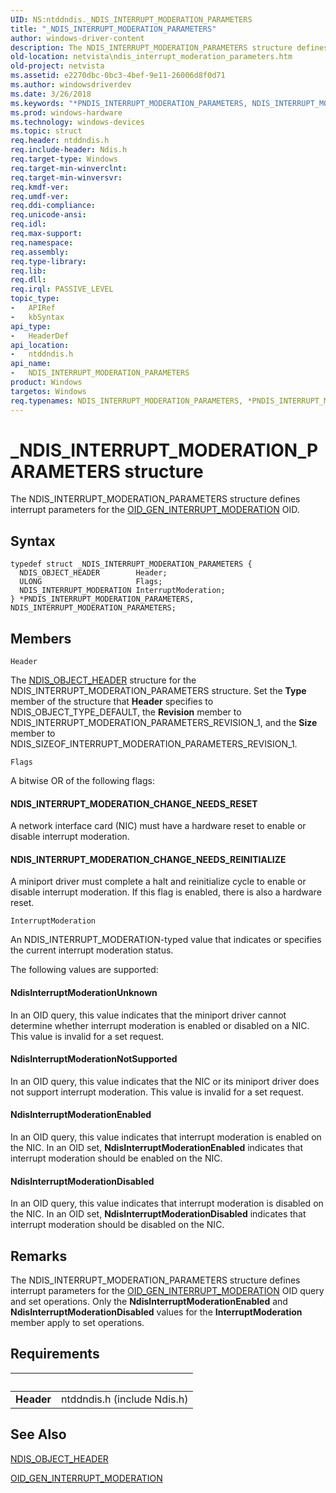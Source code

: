 ```yaml
---
UID: NS:ntddndis._NDIS_INTERRUPT_MODERATION_PARAMETERS
title: "_NDIS_INTERRUPT_MODERATION_PARAMETERS"
author: windows-driver-content
description: The NDIS_INTERRUPT_MODERATION_PARAMETERS structure defines interrupt parameters for the OID_GEN_INTERRUPT_MODERATION OID.
old-location: netvista\ndis_interrupt_moderation_parameters.htm
old-project: netvista
ms.assetid: e2270dbc-0bc3-4bef-9e11-26006d8f0d71
ms.author: windowsdriverdev
ms.date: 3/26/2018
ms.keywords: "*PNDIS_INTERRUPT_MODERATION_PARAMETERS, NDIS_INTERRUPT_MODERATION_PARAMETERS, NDIS_INTERRUPT_MODERATION_PARAMETERS structure [Network Drivers Starting with Windows Vista], PNDIS_INTERRUPT_MODERATION_PARAMETERS, PNDIS_INTERRUPT_MODERATION_PARAMETERS structure pointer [Network Drivers Starting with Windows Vista], _NDIS_INTERRUPT_MODERATION_PARAMETERS, netvista.ndis_interrupt_moderation_parameters, ntddndis/NDIS_INTERRUPT_MODERATION_PARAMETERS, ntddndis/PNDIS_INTERRUPT_MODERATION_PARAMETERS, oid_structures_ref_448cef08-e024-4e5b-a370-fb6e8d78c9cd.xml"
ms.prod: windows-hardware
ms.technology: windows-devices
ms.topic: struct
req.header: ntddndis.h
req.include-header: Ndis.h
req.target-type: Windows
req.target-min-winverclnt: 
req.target-min-winversvr: 
req.kmdf-ver: 
req.umdf-ver: 
req.ddi-compliance: 
req.unicode-ansi: 
req.idl: 
req.max-support: 
req.namespace: 
req.assembly: 
req.type-library: 
req.lib: 
req.dll: 
req.irql: PASSIVE_LEVEL
topic_type:
-	APIRef
-	kbSyntax
api_type:
-	HeaderDef
api_location:
-	ntddndis.h
api_name:
-	NDIS_INTERRUPT_MODERATION_PARAMETERS
product: Windows
targetos: Windows
req.typenames: NDIS_INTERRUPT_MODERATION_PARAMETERS, *PNDIS_INTERRUPT_MODERATION_PARAMETERS
---
```


# _NDIS_INTERRUPT_MODERATION_PARAMETERS structure
The NDIS_INTERRUPT_MODERATION_PARAMETERS structure defines interrupt parameters for the 
  <a href="https://msdn.microsoft.com/library/windows/hardware/ff569590">OID_GEN_INTERRUPT_MODERATION</a> OID.

## Syntax
```
typedef struct _NDIS_INTERRUPT_MODERATION_PARAMETERS {
  NDIS_OBJECT_HEADER        Header;
  ULONG                     Flags;
  NDIS_INTERRUPT_MODERATION InterruptModeration;
} *PNDIS_INTERRUPT_MODERATION_PARAMETERS, NDIS_INTERRUPT_MODERATION_PARAMETERS;
```

## Members


`Header`

The 
     <a href="https://msdn.microsoft.com/library/windows/hardware/ff566588">NDIS_OBJECT_HEADER</a> structure for the
     NDIS_INTERRUPT_MODERATION_PARAMETERS structure. Set the 
     <b>Type</b> member of the structure that 
     <b>Header</b> specifies to NDIS_OBJECT_TYPE_DEFAULT, the 
     <b>Revision</b> member to NDIS_INTERRUPT_MODERATION_PARAMETERS_REVISION_1, and the 
     <b>Size</b> member to NDIS_SIZEOF_INTERRUPT_MODERATION_PARAMETERS_REVISION_1.

`Flags`

A bitwise OR of the following flags:
     





#### NDIS_INTERRUPT_MODERATION_CHANGE_NEEDS_RESET

A network interface card (NIC) must have a hardware reset to enable or disable interrupt
       moderation.



#### NDIS_INTERRUPT_MODERATION_CHANGE_NEEDS_REINITIALIZE

A miniport driver must complete a halt and reinitialize cycle to enable or disable interrupt
       moderation. If this flag is enabled, there is also a hardware reset.

`InterruptModeration`

An NDIS_INTERRUPT_MODERATION-typed value that indicates or specifies the current interrupt
     moderation status.
     

The following values are supported:





#### NdisInterruptModerationUnknown

In an OID query, this value indicates that the miniport driver cannot determine whether
       interrupt moderation is enabled or disabled on a NIC. This value is invalid for a set request.



#### NdisInterruptModerationNotSupported

In an OID query, this value indicates that the NIC or its miniport driver does not support
       interrupt moderation. This value is invalid for a set request.



#### NdisInterruptModerationEnabled

In an OID query, this value indicates that interrupt moderation is enabled on the NIC. In an OID
       set, 
       <b>NdisInterruptModerationEnabled</b> indicates that interrupt moderation should be enabled on the
       NIC.



#### NdisInterruptModerationDisabled

In an OID query, this value indicates that interrupt moderation is disabled on the NIC. In an
       OID set, 
       <b>NdisInterruptModerationDisabled</b> indicates that interrupt moderation should be disabled on the
       NIC.

## Remarks
The NDIS_INTERRUPT_MODERATION_PARAMETERS structure defines interrupt parameters for the 
    <a href="https://msdn.microsoft.com/library/windows/hardware/ff569590">OID_GEN_INTERRUPT_MODERATION</a> OID
    query and set operations. Only the 
    <b>NdisInterruptModerationEnabled</b> and 
    <b>NdisInterruptModerationDisabled</b> values for the 
    <b>InterruptModeration</b> member apply to set operations.

## Requirements
| &nbsp; | &nbsp; |
| ---- |:---- |
| **Header** | ntddndis.h (include Ndis.h) |

## See Also

<a href="https://msdn.microsoft.com/library/windows/hardware/ff566588">NDIS_OBJECT_HEADER</a>



<a href="https://msdn.microsoft.com/library/windows/hardware/ff569590">OID_GEN_INTERRUPT_MODERATION</a>